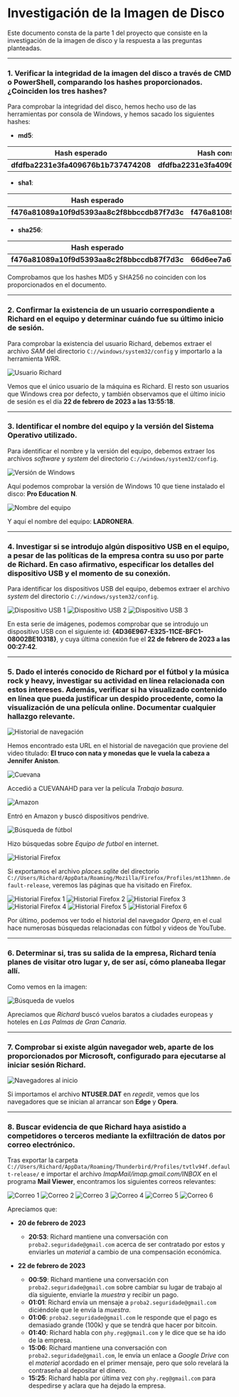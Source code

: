 # Investigación de la Imagen de Disco

Este documento consta de la parte 1 del proyecto que consiste en la investigación de la imagen de disco y la respuesta a las preguntas planteadas.

---

### 1. Verificar la integridad de la imagen del disco a través de CMD o PowerShell, comparando los hashes proporcionados. ¿Coinciden los tres hashes?

Para comprobar la integridad del disco, hemos hecho uso de las herramientas por consola de Windows, y hemos sacado los siguientes hashes:

- **md5**:

| **Hash esperado**                  | **Hash conseguido**                 |
|------------------------------------|-------------------------------------|
| **dfdfba2231e3fa409676b1b737474208** | **dfdfba2231e3fa409676b1b737474288** |

- **sha1**:

| **Hash esperado**                                               | **Hash conseguido**                                               |
|-----------------------------------------------------------------|-------------------------------------------------------------------|
| **f476a81089a10f9d5393aa8c2f8bbccdb87f7d3c**                    | **f476a81089a10f9d5393aa8c2f8bbccdb87f7d3c**                      |

- **sha256**:

| **Hash esperado**                                                                 | **Hash conseguido**                                                                 |
|-----------------------------------------------------------------------------------|-----------------------------------------------------------------------------------|
| **f476a81089a10f9d5393aa8c2f8bbccdb87f7d3c**                                      | **66d6ee7a61ea7a986e8f6bb54b9986f79d95b5a0278bef86678ed42ace320d9b**              |

Comprobamos que los hashes MD5 y SHA256 no coinciden con los proporcionados en el documento.

---

### 2. Confirmar la existencia de un usuario correspondiente a Richard en el equipo y determinar cuándo fue su último inicio de sesión.

Para comprobar la existencia del usuario Richard, debemos extraer el archivo *SAM* del directorio `C://windows/system32/config` y importarlo a la herramienta WRR.

![Usuario Richard](./img/Hallazgos/Hallazgo%202.png)

Vemos que el único usuario de la máquina es Richard. El resto son usuarios que Windows crea por defecto, y también observamos que el último inicio de sesión es el día **22 de febrero de 2023 a las 13:55:18**.

---

### 3. Identificar el nombre del equipo y la versión del Sistema Operativo utilizado.

Para identificar el nombre y la versión del equipo, debemos extraer los archivos *software* y *system* del directorio `C://windows/system32/config`.

![Versión de Windows](./img/Hallazgos/Hallazgo%203.png)

Aquí podemos comprobar la versión de Windows 10 que tiene instalado el disco: **Pro Education N**.

![Nombre del equipo](./img/Hallazgos/Hallazgo%204.png)

Y aquí el nombre del equipo: **LADRONERA**.

---

### 4. Investigar si se introdujo algún dispositivo USB en el equipo, a pesar de las políticas de la empresa contra su uso por parte de Richard. En caso afirmativo, especificar los detalles del dispositivo USB y el momento de su conexión.

Para identificar los dispositivos USB del equipo, debemos extraer el archivo *system* del directorio `C://windows/system32/config`.

![Dispositivo USB 1](./img/Hallazgos/Hallazgo%205.png)
![Dispositivo USB 2](./img/Hallazgos/Hallazgo%206.png)
![Dispositivo USB 3](./img/Hallazgos/Hallazgo%207.png)

En esta serie de imágenes, podemos comprobar que se introdujo un dispositivo USB con el siguiente id: **{4D36E967-E325-11CE-BFC1-08002BE10318}**, y cuya última conexión fue el **22 de febrero de 2023 a las 00:27:42**.

---

### 5. Dado el interés conocido de Richard por el fútbol y la música rock y heavy, investigar su actividad en línea relacionada con estos intereses. Además, verificar si ha visualizado contenido en línea que pueda justificar un despido procedente, como la visualización de una película online. Documentar cualquier hallazgo relevante.

![Historial de navegación](**./img/Hallazgos/Hallazgo%208.png**)

Hemos encontrado esta URL en el historial de navegación que proviene del video titulado: **El truco con nata y monedas que le vuela la cabeza a Jennifer Aniston**.

![Cuevana](**./img/Hallazgos/Hallazgo%209.png**)

Accedió a CUEVANAHD para ver la película *Trabajo basura*.

![Amazon](**./img/Hallazgos/Hallazgo%2010.png**)

Entró en Amazon y buscó dispositivos pendrive.

![Búsqueda de fútbol](./img/Hallazgos/Hallazgo%2011.png)

Hizo búsquedas sobre *Equipo de futbol* en internet.

![Historial Firefox](./img/Hallazgos/Hallazgo%2012.png)

Si exportamos el archivo *places.sqlite* del directorio `C://Users/Richard/AppData/Roaming/Mozilla/Firefox/Profiles/mt13hmmn.default-release`, veremos las páginas que ha visitado en Firefox.

![Historial Firefox 1](./img/Hallazgos/Hallazgo%2013.png)
![Historial Firefox 2](./img/Hallazgos/Hallazgo%2014.png)
![Historial Firefox 3](./img/Hallazgos/Hallazgo%2015.png)
![Historial Firefox 4](./img/Hallazgos/Hallazgo%2016.png)
![Historial Firefox 5](./img/Hallazgos/Hallazgo%2017.png)
![Historial Firefox 6](./img/Hallazgos/Hallazgo%2018.png)

Por último, podemos ver todo el historial del navegador *Opera*, en el cual hace numerosas búsquedas relacionadas con fútbol y videos de YouTube.

---

### 6. Determinar si, tras su salida de la empresa, Richard tenía planes de visitar otro lugar y, de ser así, cómo planeaba llegar allí.

Como vemos en la imagen:

![Búsqueda de vuelos](./img/Hallazgos/Hallazgo%2019.png)

Apreciamos que *Richard* buscó vuelos baratos a ciudades europeas y hoteles en *Las Palmas de Gran Canaria*.

---

### 7. Comprobar si existe algún navegador web, aparte de los proporcionados por Microsoft, configurado para ejecutarse al iniciar sesión Richard.

![Navegadores al inicio](./img/Hallazgos/Hallazgo%2020.png)

Si importamos el archivo **NTUSER.DAT** en *regedit*, vemos que los navegadores que se inician al arrancar son **Edge** y **Opera**.

---

### 8. Buscar evidencia de que Richard haya asistido a competidores o terceros mediante la exfiltración de datos por correo electrónico.

Tras exportar la carpeta `C://Users/Richard/AppData/Roaming/Thunderbird/Profiles/tvtlv94f.default-release/` e importar el archivo *ImapMail/imap.gmail.com/INBOX* en el programa **Mail Viewer**, encontramos los siguientes correos relevantes:

![Correo 1](./img/Hallazgos/Hallazgo%2021.png)
![Correo 2](./img/Hallazgos/Hallazgo%2022.png)
![Correo 3](./img/Hallazgos/Hallazgo%2023.png)
![Correo 4](./img/Hallazgos/Hallazgo%2024.png)
![Correo 5](./img/Hallazgos/Hallazgo%2025.png)
![Correo 6](./img/Hallazgos/Hallazgo%2026.png)

Apreciamos que:

- **20 de febrero de 2023**
  - **20:53**: Richard mantiene una conversación con `proba2.seguridade@gmail.com` acerca de ser contratado por estos y enviarles un *material* a cambio de una compensación económica.

- **22 de febrero de 2023**
  - **00:59**: Richard mantiene una conversación con `proba2.seguridade@gmail.com` sobre cambiar su lugar de trabajo al día siguiente, enviarle la *muestra* y recibir un pago.
  - **01:01**: Richard envía un mensaje a `proba2.seguridade@gmail.com` diciéndole que le envía la *muestra*.
  - **01:06**: `proba2.seguridade@gmail.com` le responde que el pago es demasiado grande (100k) y que se tendrá que hacer por bitcoin.
  - **01:40**: Richard habla con `phy.reg@gmail.com` y le dice que se ha ido de la empresa.
  - **15:06**: Richard mantiene una conversación con `proba2.seguridade@gmail.com`, le envía un enlace a *Google Drive* con el *material* acordado en el primer mensaje, pero que solo revelará la contraseña al depositar el dinero.
  - **15:25**: Richard habla por última vez con `phy.reg@gmail.com` para despedirse y aclara que ha dejado la empresa.
